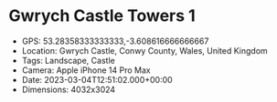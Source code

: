 # Gwrych Castle Towers 1

- GPS: 53.28358333333333,-3.608616666666667
- Location: Gwrych Castle, Conwy County, Wales, United Kingdom
- Tags: Landscape, Castle
- Camera: Apple iPhone 14 Pro Max
- Date: 2023-03-04T12:51:02.000+00:00
- Dimensions: 4032x3024

